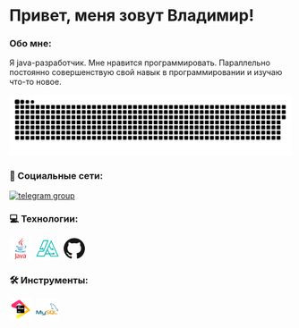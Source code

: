 # Привет, меня зовут Владимир!

### Обо мне:
Я java-разработчик. Мне нравится программировать. Параллельно постоянно совершенствую свой навык в программировании и изучаю что-то новое.

<p align="center">
 <img width="600" src="github-snake.svg" alt="snake"/>
</p>

### 🤝 Социальные сети:

  <div id="badges">
  </a>
    <a href="https://t.me/Vova_bva" target="_blank">
      <img src="https://cdn-icons-png.flaticon.com/512/2111/2111646.png" width="40" height="40" alt="telegram group" />
    </a>
  </div>

### 💻 Технологии:
<div>
  <img src="https://github.com/devicons/devicon/blob/master/icons/java/java-original-wordmark.svg" title="java" alt="java" width="40" height="40"/>&nbsp
  <img src="https://github.com/devicons/devicon/blob/master/icons/thealgorithms/thealgorithms-original.svg" title="Algorithms" alt=" Algorithms " width="40" height="40"/>&nbsp
  <img src=" https://github.com/devicons/devicon/blob/master/icons/github/github-original.svg " title="git" alt="git" width="40" height="40"/>&nbsp
</div>

### 🛠 Инструменты:
<div>
  <img src="https://github.com/devicons/devicon/blob/master/icons/jetbrains/jetbrains-original.svg" title="IntelIJIdea" alt=" IntelIJIdea " width="40" height="40"/>&nbsp;
  <img src=" https://github.com/devicons/devicon/blob/master/icons/mysql/mysql-original-wordmark.svg " title="mySQL" alt=" mySQL " width="40" height="40"/>&nbsp;
</div>


